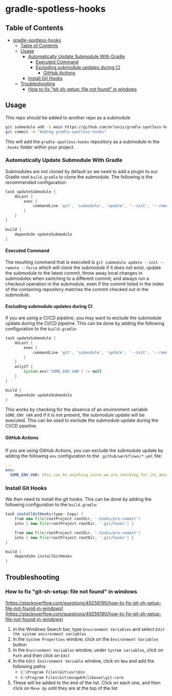 # gradle-spotless-hooks

## Table of Contents

- [gradle-spotless-hooks](#gradle-spotless-hooks)
  - [Table of Contents](#table-of-contents)
  - [Usage](#usage)
    - [Automatically Update Submodule With Gradle](#automatically-update-submodule-with-gradle)
      - [Executed Command](#executed-command)
      - [Excluding submodule updates during CI](#excluding-submodule-updates-during-ci)
        - [GitHub Actions](#github-actions)
    - [Install Git Hooks](#install-git-hooks)
  - [Troubleshooting](#troubleshooting)
    - [How to fix "git-sh-setup: file not found" in windows](#how-to-fix-git-sh-setup-file-not-found-in-windows)

## Usage

This repo should be added to another repo as a submodule

```sh
git submodule add -b main https://github.com/mrlonis/gradle-spotless-hooks.git .hooks/
git commit -m "Adding gradle-spotless-hooks"
```

This will add the `gradle-spotless-hooks` repository as a submodule in the `.hooks` folder within your project.

### Automatically Update Submodule With Gradle

Submodules are not cloned by default so we need to add a plugin to our Gradle root `build.gradle` to clone the submodule. The following is the recommended configuration:

```groovy
task updateSubmodule {
    doLast {
        exec {
            commandLine 'git', 'submodule', 'update', '--init', '--remote', '--force'
        }
    }
}

build {
    dependsOn updateSubmodule
}
```

#### Executed Command

The resulting command that is executed is `git submodule update --init --remote --force` which will clone the submodule if it does not exist, update the submodule to the latest commit, throw away local changes in submodules when switching to a different commit; and always run a checkout operation in the submodule, even if the commit listed in the index of the containing repository matches the commit checked out in the submodule.

#### Excluding submodule updates during CI

If you are using a CI/CD pipeline, you may want to exclude the submodule update during the CI/CD pipeline. This can be done by adding the following configuration to the `build.gradle`:

```groovy
task updateSubmodule {
    doLast {
        exec {
            commandLine 'git', 'submodule', 'update', '--init', '--remote', '--force'
        }
    }
    onlyIf {
        System.env['SOME_ENV_VAR'] != null
    }
}

build {
    dependsOn updateSubmodule
}
```

This works by checking for the absence of an environment variable `SOME_ENV_VAR` and if it is not present, the submodule update will be executed. This can be used to exclude the submodule update during the CI/CD pipeline.

##### GitHub Actions

If you are using GitHub Actions, you can exclude the submodule update by adding the following `env` configuration to the `.github/workflows/*.yml` file:

```yaml
---
env:
  SOME_ENV_VAR: this_can_be_anything_since_we_are_checking_for_its_absence_not_its_value
```

### Install Git Hooks

We then need to install the git hooks. This can be done by adding the following configuration to the `build.gradle`:

```groovy
task installGitHooks(type: Copy) {
    from new File(rootProject.rootDir, '.hooks/pre-commit')
    into { new File(rootProject.rootDir, '.git/hooks') }

    from new File(rootProject.rootDir, '.hooks/pre-commit')
    into { new File(rootProject.rootDir, '.git/hooks') }
}

build {
    dependsOn installGitHooks
}
```

## Troubleshooting

### How to fix "git-sh-setup: file not found" in windows

[https://stackoverflow.com/questions/49256190/how-to-fix-git-sh-setup-file-not-found-in-windows](https://stackoverflow.com/questions/49256190/how-to-fix-git-sh-setup-file-not-found-in-windows)

1. In the Windows Search bar, type `Environment Variables` and select `Edit the system environment variables`
2. In the `System Properties` window, click on the `Environment Variables` button
3. In the `Environment Variables` window, under `System variables`, click on `Path` and then click on `Edit`
4. In the `Edit Environment Variable` window, click on `New` and add the following paths:
   - `C:\Program Files\Git\usr\bin`
   - `C:\Program Files\Git\mingw64\libexec\git-core`
5. These will be added to the end of the list. Click on each one, and then click on `Move Up` until they are at the top of the list

